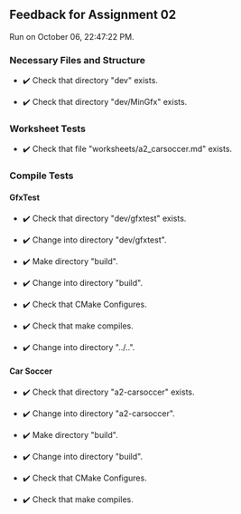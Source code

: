 ## Feedback for Assignment 02

Run on October 06, 22:47:22 PM.


### Necessary Files and Structure

+ :heavy_check_mark:  Check that directory "dev" exists.

+ :heavy_check_mark:  Check that directory "dev/MinGfx" exists.


### Worksheet Tests

+ :heavy_check_mark:  Check that file "worksheets/a2_carsoccer.md" exists.


### Compile Tests


#### GfxTest

+ :heavy_check_mark:  Check that directory "dev/gfxtest" exists.

+ :heavy_check_mark:  Change into directory "dev/gfxtest".

+ :heavy_check_mark:  Make directory "build".

+ :heavy_check_mark:  Change into directory "build".

+ :heavy_check_mark:  Check that CMake Configures.

+ :heavy_check_mark:  Check that make compiles.



+ :heavy_check_mark:  Change into directory "../..".


#### Car Soccer

+ :heavy_check_mark:  Check that directory "a2-carsoccer" exists.

+ :heavy_check_mark:  Change into directory "a2-carsoccer".

+ :heavy_check_mark:  Make directory "build".

+ :heavy_check_mark:  Change into directory "build".

+ :heavy_check_mark:  Check that CMake Configures.

+ :heavy_check_mark:  Check that make compiles.



